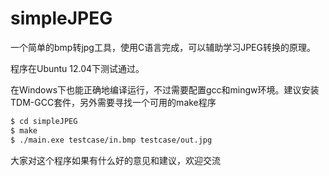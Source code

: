 simpleJPEG
==========

一个简单的bmp转jpg工具，使用C语言完成，可以辅助学习JPEG转换的原理。

程序在Ubuntu 12.04下测试通过。

在Windows下也能正确地编译运行，不过需要配置gcc和mingw环境。建议安装TDM-GCC套件，另外需要寻找一个可用的make程序

```bash
$ cd simpleJPEG
$ make
$ ./main.exe testcase/in.bmp testcase/out.jpg
```

大家对这个程序如果有什么好的意见和建议，欢迎交流
